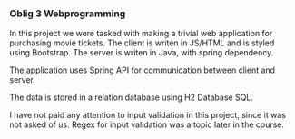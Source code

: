 ### Oblig 3 Webprogramming

In this project we were tasked with making a trivial web application for purchasing movie tickets. The client is writen in JS/HTML and is styled using Bootstrap. The server is writen in Java, with spring dependency.

The application uses Spring API for communication between client and server. 

The data is stored in a relation database using H2 Database SQL. 



I have not paid any attention to input validation in this project, since it was not asked of us. Regex for input validation was a topic later in the course. 
